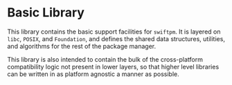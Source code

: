 # Basic Library

This library contains the basic support facilities for `swiftpm`. It is layered
on `libc`, `POSIX`, and `Foundation`, and defines the shared data structures,
utilities, and algorithms for the rest of the package manager.

This library is also intended to contain the bulk of the cross-platform
compatibility logic not present in lower layers, so that higher level libraries
can be written in as platform agnostic a manner as possible.
